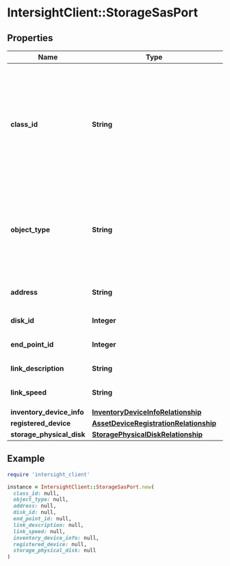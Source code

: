 # IntersightClient::StorageSasPort

## Properties

| Name | Type | Description | Notes |
| ---- | ---- | ----------- | ----- |
| **class_id** | **String** | The fully-qualified name of the instantiated, concrete type. This property is used as a discriminator to identify the type of the payload when marshaling and unmarshaling data. | [default to &#39;storage.SasPort&#39;] |
| **object_type** | **String** | The fully-qualified name of the instantiated, concrete type. The value should be the same as the &#39;ClassId&#39; property. | [default to &#39;storage.SasPort&#39;] |
| **address** | **String** | The SAS Address assigned to storage port. | [optional][readonly] |
| **disk_id** | **Integer** | The unique disk identifier. | [optional][readonly] |
| **end_point_id** | **Integer** | The end-point Id assigned to storage port. | [optional][readonly] |
| **link_description** | **String** | The description for the link. | [optional][readonly] |
| **link_speed** | **String** | The link speed negotiated for communication. | [optional][readonly] |
| **inventory_device_info** | [**InventoryDeviceInfoRelationship**](InventoryDeviceInfoRelationship.md) |  | [optional] |
| **registered_device** | [**AssetDeviceRegistrationRelationship**](AssetDeviceRegistrationRelationship.md) |  | [optional] |
| **storage_physical_disk** | [**StoragePhysicalDiskRelationship**](StoragePhysicalDiskRelationship.md) |  | [optional] |

## Example

```ruby
require 'intersight_client'

instance = IntersightClient::StorageSasPort.new(
  class_id: null,
  object_type: null,
  address: null,
  disk_id: null,
  end_point_id: null,
  link_description: null,
  link_speed: null,
  inventory_device_info: null,
  registered_device: null,
  storage_physical_disk: null
)
```

